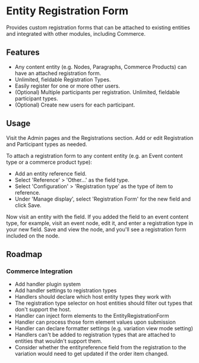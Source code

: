 # Entity Registration Form

Provides custom registration forms that can be attached to existing entities and integrated with other modules, including Commerce.

## Features

- Any content entity (e.g. Nodes, Paragraphs, Commerce Products) can have an attached registration form.
- Unlimited, fieldable Registration Types.
- Easily register for one or more other users.
- (Optional) Multiple participants per registration. Unlimited, fieldable participant types.
- (Optional) Create new users for each participant.

## Usage

Visit the Admin pages and the Registrations section. Add or edit Registration and Participant types as needed.

To attach a registration form to any content entity (e.g. an Event content type or a commerce product type):

- Add an entity reference field.
- Select 'Reference' > 'Other...' as the field type.
- Select 'Configuration' > 'Registration type' as the type of item to reference.
- Under 'Manage display', select 'Registration Form' for the new field and click Save.

Now visit an entity with the field. If you added the field to an event content type, for example, visit an event node, edit it, and enter a registration type in your new field. Save and view the node, and you'll see a registration form included on the node.


## Roadmap

### Commerce Integration

- Add handler plugin system
- Add handler settings to registration types
- Handlers should declare which host entity types they work with
- The registration type selector on host entities should filter out types that don't support the host.
- Handler can inject form elements to the EntityRegistrationForm
- Handler can process those form element values upon submission
- Handler can declare formatter settings (e.g. variation view mode setting)
- Handlers can't be added to registration types that are attached to entities that wouldn't support them.
- Consider whether the entityreference field from the registration to the variation would need to get updated if the order item changed.
